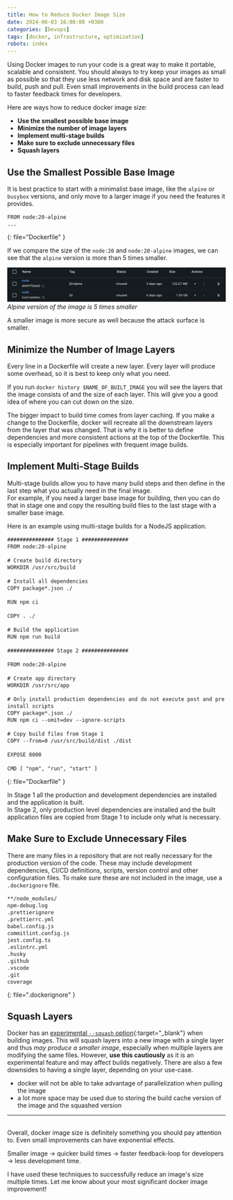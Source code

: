 ```yaml
---
title: How to Reduce Docker Image Size
date: 2024-06-03 16:00:00 +0300
categories: [Devops]
tags: [docker, infrastructure, optimization]
robots: index
---
```


Using Docker images to run your code is a great way to make it portable, scalable and consistent.
You should always to try keep your images as small as possible so that they use less network and disk space and are faster to build, push and pull. Even small improvements in the build process can lead to faster feedback times for developers.

Here are ways how to reduce docker image size:
- **Use the smallest possible base image**
- **Minimize the number of image layers**
- **Implement multi-stage builds**
- **Make sure to exclude unnecessary files**
- **Squash layers**

## Use the Smallest Possible Base Image
It is best practice to start with a minimalist base image, like the `alpine` or `busybox` versions, and only move to a larger image if you need the features it provides.  

```
FROM node:20-alpine
...
```
{: file="Dockerfile" }

If we compare the size of the `node:20` and `node:20-alpine` images, we can see that the `alpine` version is more than 5 times smaller.

![Node Alpine image is 5 times smaller](/assets/img/articles/node-alpine-comparison.png)
_Alpine version of the image is 5 times smaller_

A smaller image is more secure as well because the attack surface is smaller.

## Minimize the Number of Image Layers
Every line in a Dockerfile will create a new layer. Every layer will produce some overhead, so it is best to keep only what you need.  

If you run `docker history $NAME_OF_BUILT_IMAGE` you will see the layers that the image consists of and the size of each layer. This will give you a good idea of where you can cut down on the size.

The bigger impact to build time comes from layer caching. If you make a change to the Dockerfile, docker will recreate all the downstream layers from the layer that was changed. That is why it is better to define dependencies and more consistent actions at the top of the Dockerfile. This is especially important for pipelines with frequent image builds.

## Implement Multi-Stage Builds
Multi-stage builds allow you to have many build steps and then define in the last step what you actually need in the final image.  
For example, if you need a larger base image for building, then you can do that in stage one and copy the resulting build files to the last stage with a smaller base image.

Here is an example using multi-stage builds for a NodeJS application.  

```
############### Stage 1 ###############
FROM node:20-alpine

# Create build directory
WORKDIR /usr/src/build

# Install all dependencies
COPY package*.json ./

RUN npm ci
 
COPY . ./

# Build the application
RUN npm run build

############### Stage 2 ###############

FROM node:20-alpine

# Create app directory
WORKDIR /usr/src/app

# Only install production dependencies and do not execute post and pre install scripts
COPY package*.json ./
RUN npm ci --omit=dev --ignore-scripts

# Copy build files from Stage 1
COPY --from=0 /usr/src/build/dist ./dist

EXPOSE 8000

CMD [ "npm", "run", "start" ]
```
{: file="Dockerfile" }

In Stage 1 all the production and development dependencies are installed and the application is built.  
In Stage 2, only production level dependencies are installed and the built application files are copied from Stage 1 to include only what is necessary.

## Make Sure to Exclude Unnecessary Files
There are many files in a repository that are not really necessary for the production version of the code. These may include development dependencies, CI/CD definitions, scripts, version control and other configuration files.
To make sure these are not included in the image, use a `.dockerignore` file.
```
**/node_modules/
npm-debug.log
.prettierignore
.prettierrc.yml
babel.config.js
commitlint.config.js
jest.config.ts
.eslintrc.yml
.husky
.github
.vscode
.git
coverage
```
{: file=".dockerignore" }

## Squash Layers
Docker has an [experimental `--squash` option](https://docs.docker.com/reference/cli/docker/image/build/#squash){:target="_blank"} when building images. This will squash layers into a new image with a single layer and thus _may produce a smaller image_, especially when multiple layers are modifying the same files.
However, **use this cautiously** as it is an experimental feature and may affect builds negatively. There are also a few downsides to having a single layer, depending on your use-case.
* docker will not be able to take advantage of parallelization when pulling the image
* a lot more space may be used due to storing the build cache version of the image and the squashed version

---
<br>
Overall, docker image size is definitely something you should pay attention to. Even small improvements can have exponential effects.  

Smaller image -> quicker build times -> faster feedback-loop for developers -> less development time.

I have used these techniques to successfully reduce an image's size multiple times. Let me know about your most significant docker image improvement!
